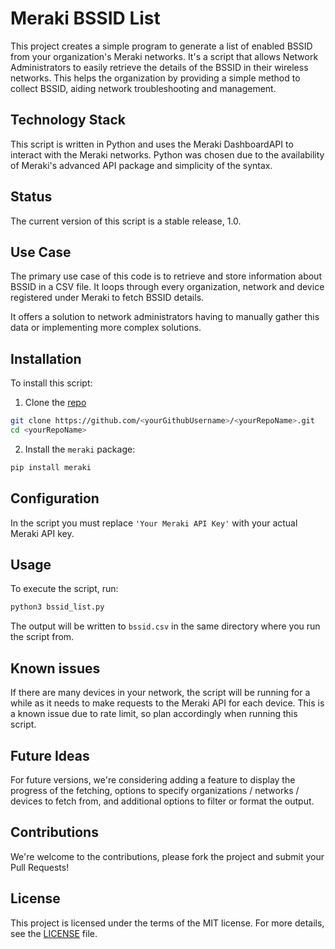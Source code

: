 # Meraki BSSID List

This project creates a simple program to generate a list of enabled BSSID from your organization's Meraki networks. It's a script that allows Network Administrators to easily retrieve the details of the BSSID in their wireless networks. This helps the organization by providing a simple method to collect BSSID, aiding network troubleshooting and management.

## Technology Stack

This script is written in Python and uses the Meraki DashboardAPI to interact with the Meraki networks. Python was chosen due to the availability of Meraki's advanced API package and simplicity of the syntax. 

## Status

The current version of this script is a stable release, 1.0. 

## Use Case

The primary use case of this code is to retrieve and store information about BSSID in a CSV file. It loops through every organization, network and device registered under Meraki to fetch BSSID details. 

It offers a solution to network administrators having to manually gather this data or implementing more complex solutions. 

## Installation

To install this script:

1. Clone the [repo](<your repo link here>)

```bash
git clone https://github.com/<yourGithubUsername>/<yourRepoName>.git
cd <yourRepoName>
```

2. Install the `meraki` package:

```bash
pip install meraki
```

## Configuration

In the script you must replace `'Your Meraki API Key'` with your actual Meraki API key. 

## Usage

To execute the script, run:

```bash
python3 bssid_list.py
```

The output will be written to `bssid.csv` in the same directory where you run the script from.

## Known issues

If there are many devices in your network, the script will be running for a while as it needs to make requests to the Meraki API for each device. This is a known issue due to rate limit, so plan accordingly when running this script.

## Future Ideas

For future versions, we're considering adding a feature to display the progress of the fetching, options to specify organizations / networks / devices to fetch from, and additional options to filter or format the output. 

## Contributions

We're welcome to the contributions, please fork the project and submit your Pull Requests! 

## License

This project is licensed under the terms of the MIT license. For more details, see the [LICENSE](LICENSE) file.
